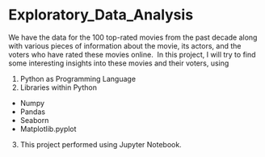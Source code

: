 # Exploratory_Data_Analysis
We have the data for the 100 top-rated movies from the past decade along with various pieces of information about the movie, its actors, and the voters who have rated these movies online. 
In this project, I will try to find some interesting insights into these movies and their voters, using
1. Python as Programming Language
2. Libraries within Python
  - Numpy
  - Pandas
  - Seaborn
  - Matplotlib.pyplot
3. This project performed using Jupyter Notebook.

